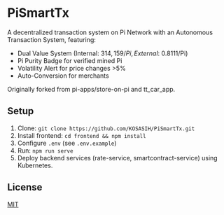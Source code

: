 # PiSmartTx
A decentralized transaction system on Pi Network with an Autonomous Transaction System, featuring:
- Dual Value System (Internal: $314,159/Pi, External: ~$0.8111/Pi)
- Pi Purity Badge for verified mined Pi
- Volatility Alert for price changes >5%
- Auto-Conversion for merchants

Originally forked from pi-apps/store-on-pi and tt_car_app.

## Setup
1. Clone: `git clone https://github.com/KOSASIH/PiSmartTx.git`
2. Install frontend: `cd frontend && npm install`
3. Configure `.env` (see `.env.example`)
4. Run: `npm run serve`
5. Deploy backend services (rate-service, smartcontract-service) using Kubernetes.

## License
[MIT](LICENSE)
